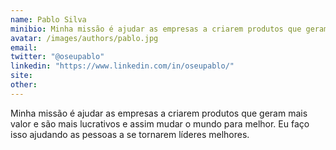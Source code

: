 ```yaml
---
name: Pablo Silva
minibio: Minha missão é ajudar as empresas a criarem produtos que geram mais valor e são mais lucrativos e assim mudar o mundo para melhor. Eu faço isso ajudando as pessoas a se tornarem líderes melhores.
avatar: /images/authors/pablo.jpg
email:
twitter: "@oseupablo"
linkedin: "https://www.linkedin.com/in/oseupablo/"
site:
other:
---
```


Minha missão é ajudar as empresas a criarem produtos que geram mais valor e são mais lucrativos e assim mudar o mundo para melhor. Eu faço isso ajudando as pessoas a se tornarem líderes melhores.


